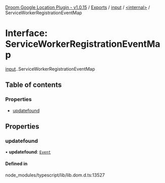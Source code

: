 [Droom Google Location Plugin - v1.0.15](../README.md) / [Exports](../modules.md) / [input](../modules/input.md) / [<internal\>](../modules/input._internal_.md) / ServiceWorkerRegistrationEventMap

# Interface: ServiceWorkerRegistrationEventMap

[input](../modules/input.md).[<internal>](../modules/input._internal_.md).ServiceWorkerRegistrationEventMap

## Table of contents

### Properties

- [updatefound](input._internal_.ServiceWorkerRegistrationEventMap.md#updatefound)

## Properties

### updatefound

• **updatefound**: [`Event`](../modules/input._internal_.md#event)

#### Defined in

node_modules/typescript/lib/lib.dom.d.ts:13527
